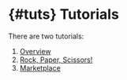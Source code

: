 # {#tuts} Tutorials

There are two tutorials:
1. [Overview](##overview)
1. [Rock, Paper, Scissors!](##tut)
1. [Marketplace](##tut-mkt)